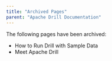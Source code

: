 ```yaml
---
title: "Archived Pages"
parent: "Apache Drill Documentation"
---
```

The following pages have been archived:

* How to Run Drill with Sample Data
* Meet Apache Drill

